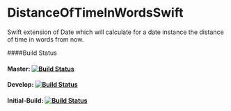 # DistanceOfTimeInWordsSwift
Swift extension of Date which will calculate for a date instance the distance of time in words from now.


####Build Status
#### Master: [![Build Status](https://travis-ci.org/GodIsI/DistanceOfTimeInWordsSwift.svg?branch=master)](https://travis-ci.org/GodIsI/DistanceOfTimeInWordsSwift)	
#### Develop: [![Build Status](https://travis-ci.org/GodIsI/DistanceOfTimeInWordsSwift.svg?branch=develop)](https://travis-ci.org/GodIsI/DistanceOfTimeInWordsSwift)
#### Initial-Build: [![Build Status](https://travis-ci.org/GodIsI/DistanceOfTimeInWordsSwift.svg?branch=feature%2Finital-build)](https://travis-ci.org/GodIsI/DistanceOfTimeInWordsSwift)